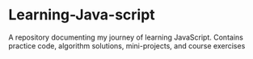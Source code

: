 # Learning-Java-script
A repository documenting my journey of learning JavaScript. Contains practice code, algorithm solutions, mini-projects, and course exercises
